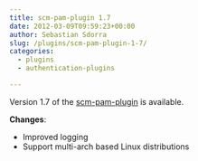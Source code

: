 ```yaml
---
title: scm-pam-plugin 1.7
date: 2012-03-09T09:59:23+00:00
author: Sebastian Sdorra
slug: /plugins/scm-pam-plugin-1-7/
categories:
  - plugins
  - authentication-plugins

---
```

Version 1.7 of the [scm-pam-plugin](https://bitbucket.org/sdorra/scm-pam-plugin) is available.

**Changes**:

- Improved logging
- Support multi-arch based Linux distributions

